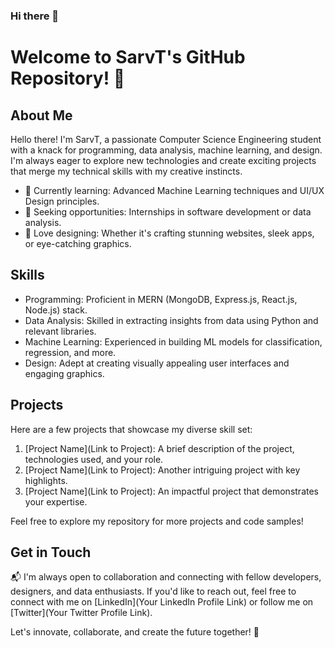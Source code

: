### Hi there 👋

<!--
**SarvT/SarvT** is a ✨ _special_ ✨ repository because its `README.md` (this file) appears on your GitHub profile.

Here are some ideas to get you started:

- 🔭 I’m currently working on ...
- 🌱 I’m currently learning ...
- 👯 I’m looking to collaborate on ...
- 🤔 I’m looking for help with ...
- 💬 Ask me about ...
- 📫 How to reach me: ...
- 😄 Pronouns: ...
- ⚡ Fun fact: ...
-->




# Welcome to SarvT's GitHub Repository! 👋

## About Me

Hello there! I'm SarvT, a passionate Computer Science Engineering student with a knack for programming, data analysis, machine learning, and design. I'm always eager to explore new technologies and create exciting projects that merge my technical skills with my creative instincts. 

- 🌱 Currently learning: Advanced Machine Learning techniques and UI/UX Design principles.
- 💼 Seeking opportunities: Internships in software development or data analysis.
- 🎨 Love designing: Whether it's crafting stunning websites, sleek apps, or eye-catching graphics.

## Skills

- Programming: Proficient in MERN (MongoDB, Express.js, React.js, Node.js) stack.
- Data Analysis: Skilled in extracting insights from data using Python and relevant libraries.
- Machine Learning: Experienced in building ML models for classification, regression, and more.
- Design: Adept at creating visually appealing user interfaces and engaging graphics.

## Projects

Here are a few projects that showcase my diverse skill set:

1. [Project Name](Link to Project): A brief description of the project, technologies used, and your role.
2. [Project Name](Link to Project): Another intriguing project with key highlights.
3. [Project Name](Link to Project): An impactful project that demonstrates your expertise.

Feel free to explore my repository for more projects and code samples!

## Get in Touch

📬 I'm always open to collaboration and connecting with fellow developers, designers, and data enthusiasts. If you'd like to reach out, feel free to connect with me on [LinkedIn](Your LinkedIn Profile Link) or follow me on [Twitter](Your Twitter Profile Link).

Let's innovate, collaborate, and create the future together! 🚀
